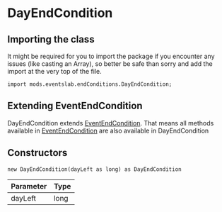 # DayEndCondition

## Importing the class

It might be required for you to import the package if you encounter any issues (like casting an Array), so better be safe than sorry and add the import at the very top of the file.
```zenscript
import mods.eventslab.endConditions.DayEndCondition;
```


## Extending EventEndCondition

DayEndCondition extends [EventEndCondition](/mods/eventslab/endConditions/EventEndCondition). That means all methods available in [EventEndCondition](/mods/eventslab/endConditions/EventEndCondition) are also available in DayEndCondition

## Constructors


```zenscript
new DayEndCondition(dayLeft as long) as DayEndCondition
```
| Parameter | Type |
|-----------|------|
| dayLeft   | long |



